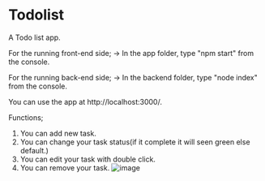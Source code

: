 # Todolist
A Todo list app.

For the running front-end side;
  -> In the app folder, type "npm start" from the console.
  
For the running back-end side;
  -> In the backend folder, type "node index" from the console.
  
You can use the app at http://localhost:3000/.

Functions;
1) You can add new task.
2) You can change your task status(if it complete it will seen green else default.)
3) You can edit your task with double click.
4) You can remove your task.
![image](https://user-images.githubusercontent.com/56863545/157068791-4bac613d-e228-4663-9d8b-d5db62782d6b.png)
